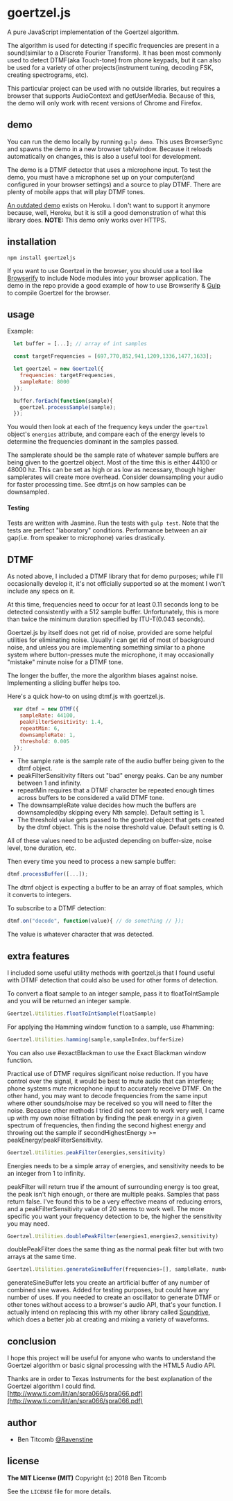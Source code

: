 # goertzel.js
A pure JavaScript implementation of the Goertzel algorithm.

The algorithm is used for detecting if specific frequencies are present in a sound(similar to a Discrete Fourier Transform).  It has been most commonly used to detect DTMF(aka Touch-tone) from phone keypads, but it can also be used for a variety of other projects(instrument tuning, decoding FSK, creating spectrograms, etc).

This particular project can be used with no outside libraries, but requires a browser that supports AudioContext and getUserMedia.  Because of this, the demo will only work with recent versions of Chrome and Firefox.


## demo
You can run the demo locally by running `gulp demo`.  This uses BrowserSync and spawns the demo in a new browser tab/window.  Because it reloads automatically on changes, this is also a useful tool for development.

The demo is a DTMF detector that uses a microphone input.  To test the demo, you must have a microphone set up on your computer(and configured in your browser settings) and a source to play DTMF.  There are plenty of mobile apps that will play DTMF tones.

[An outdated demo](https://goertzel.herokuapp.com/) exists on Heroku.  I don't want to support it anymore because, well, Heroku, but it is still a good demonstration of what this library does.  **NOTE:** This demo only works over HTTPS.


## installation

`npm install goertzeljs`

If you want to use Goertzel in the browser, you should use a tool like [Browserify](https://github.com/substack/node-browserify) to include Node modules into your browser application.  The demo in the repo provide a good example of how to use Browserify & [Gulp](https://github.com/gulpjs/gulp) to compile Goertzel for the browser.


## usage
Example:
```javascript
  let buffer = [...]; // array of int samples

  const targetFrequencies = [697,770,852,941,1209,1336,1477,1633];

  let goertzel = new Goertzel({
    frequencies: targetFrequencies,
    sampleRate: 8000
  });

  buffer.forEach(function(sample){
    goertzel.processSample(sample);
  });
```

You would then look at each of the frequency keys under the `goertzel` object's `energies` attribute, and compare each of the energy levels to determine the frequencies dominant in the samples passed.

The samplerate should be the sample rate of whatever sample buffers are being given to the goertzel object.  Most of the time this is either 44100 or 48000 hz.  This can be set as high or as low as necessary, though higher samplerates will create more overhead.  Consider downsampling your audio for faster processing time.  See dtmf.js on how samples can be downsampled.


#### Testing
Tests are written with Jasmine.  Run the tests with ```gulp test```.  Note that the tests are perfect "laboratory" conditions.  Performance between an air gap(i.e. from speaker to microphone) varies drastically.


## DTMF
As noted above, I included a DTMF library that for demo purposes; while I'll occasionally develop it, it's not officially supported so at the moment I won't include any specs on it.

At this time, frequencies need to occur for at least 0.11 seconds long to be detected consistently with a 512 sample buffer.  Unfortunately, this is more than twice the minimum duration specified by ITU-T(0.043 seconds).

Goertzel.js by itself does not get rid of noise, provided are some helpful utilities for eliminating noise.  Usually I can get rid of most of background noise, and unless you are implementing something similar to a phone system where button-presses mute the microphone, it may occasionally "mistake" minute noise for a DTMF tone.

The longer the buffer, the more the algorithm biases against noise.  Implementing a sliding buffer helps too.

Here's a quick how-to on using dtmf.js with goertzel.js.

```javascript
  var dtmf = new DTMF({
    sampleRate: 44100,
    peakFilterSensitivity: 1.4,
    repeatMin: 6,
    downsampleRate: 1,
    threshold: 0.005
  });
```

* The sample rate is the sample rate of the audio buffer being given to the dtmf object.
* peakFilterSensitivity filters out "bad" energy peaks.  Can be any number between 1 and infinity.
* repeatMin requires that a DTMF character be repeated enough times across buffers to be considered a valid DTMF tone.
* The downsampleRate value decides how much the buffers are downsampled(by skipping every Nth sample).  Default setting is 1.
* The threshold value gets passed to the goertzel object that gets created by the dtmf object.  This is the noise threshold value.  Default setting is 0.

All of these values need to be adjusted depending on buffer-size, noise level, tone duration, etc.

Then every time you need to process a new sample buffer:
```javascript
dtmf.processBuffer([...]);
```

The dtmf object is expecting a buffer to be an array of float samples, which it converts to integers.

To subscribe to a DTMF detection:
```javascript
dtmf.on("decode", function(value){ // do something // });
```

The value is whatever character that was detected.

## extra features
I included some useful utility methods with goertzel.js that I found useful with DTMF detection that could also be used for other forms of detection.


To convert a float sample to an integer sample, pass it to floatToIntSample and you will be returned an integer sample.
```javascript
Goertzel.Utilities.floatToIntSample(floatSample)
```

For applying the Hamming window function to a sample, use #hamming:
```javascript
Goertzel.Utilities.hamming(sample,sampleIndex,bufferSize)
```

You can also use #exactBlackman to use the Exact Blackman window function.

Practical use of DTMF requires significant noise reduction.  If you have control over the signal, it would be best to mute audio that can interfere; phone systems mute microphone input to accurately receive DTMF.  On the other hand, you may want to decode frequencies from the same input where other sounds/noise may be received so you will need to filter the noise.  Because other methods I tried did not seem to work very well, I came up with my own noise filtration by finding the peak energy in a given spectrum of frequencies, then finding the second highest energy and throwing out the sample if secondHighestEnergy >= peakEnergy/peakFilterSensitivity.  

```javascript
Goertzel.Utilities.peakFilter(energies,sensitivity)
```

Energies needs to be a simple array of energies, and sensitivity needs to be an integer from 1 to infinity.

peakFilter will return true if the amount of surrounding energy is too great, the peak isn't high enough, or there are multiple peaks.  Samples that pass return false.  I've found this to be a very effective means of reducing errors, and a peakFilterSensitivity value of 20 seems to work well.  The more specific you want your frequency detection to be, the higher the sensitivity you may need.

```javascript
Goertzel.Utilities.doublePeakFilter(energies1,energies2,sensitivity)
```

doublePeakFilter does the same thing as the normal peak filter but with two arrays at the same time.  

```javascript
Goertzel.Utilities.generateSineBuffer(frequencies=[], sampleRate, numberOfSamples)
```
generateSineBuffer lets you create an artificial buffer of any number of combined sine waves.  Added for testing purposes, but could have any number of uses.  If you needed to create an oscillator to generate DTMF or other tones without access to a browser's audio API, that's your function.  I actually intend on replacing this with my other library called [Soundrive](https://github.com/Ravenstine/soundrive), which does a better job at creating and mixing a variety of waveforms.


## conclusion
I hope this project will be useful for anyone who wants to understand the Goertzel algorithm or basic signal processing with the HTML5 Audio API.

Thanks are in order to Texas Instruments for the best explanation of the Goertzel algorithm I could find.
[http://www.ti.com/lit/an/spra066/spra066.pdf](http://www.ti.com/lit/an/spra066/spra066.pdf)


## author
* Ben Titcomb [@Ravenstine](https://github.com/Ravenstine)

## license
**The MIT License (MIT)**
Copyright (c) 2018 Ben Titcomb

See the `LICENSE` file for more details.
